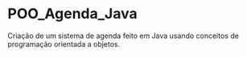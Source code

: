 # POO_Agenda_Java

Criação de um sistema de agenda feito em Java usando conceitos de programação orientada a objetos.
